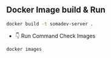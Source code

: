 ## Docker Image build & Run

```sh
docker build -t somadev-server .
```

- 👇 Run Command Check Images

```sh
docker images
```